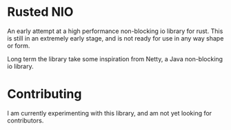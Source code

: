 Rusted NIO
============

An early attempt at a high performance non-blocking io library for rust. This is still in an extremely early stage, and
    is not ready for use in any way shape or form.

Long term the library take some inspiration from Netty, a Java non-blocking io library.

Contributing
===========
I am currently experimenting with this library, and am not yet looking for contributors.